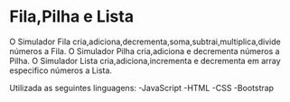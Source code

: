 # Fila,Pilha e Lista

O Simulador Fila cria,adiciona,decrementa,soma,subtrai,multiplica,divide números a Fila.
O Simulador Pilha cria,adiciona e decrementa números a Pilha.
O Simulador Lista cria,adiciona,incrementa e decrementa em array especifico números a Lista.


Utilizada as seguintes linguagens:
-JavaScript
-HTML
-CSS
-Bootstrap
